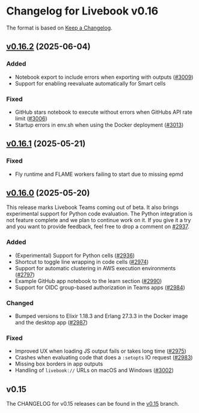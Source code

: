 # Changelog for Livebook v0.16

The format is based on [Keep a Changelog](https://keepachangelog.com/en/1.0.0/).

## [v0.16.2](https://github.com/livebook-dev/livebook/tree/v0.16.2) (2025-06-04)

### Added

* Notebook export to include errors when exporting with outputs ([#3009](https://github.com/livebook-dev/livebook/pull/3009))
* Support for enabling reevaluate automatically for Smart cells

### Fixed

* GitHub stars notebook to execute without errors when GitHubs API rate limit ([#3006](https://github.com/livebook-dev/livebook/pull/3006))
* Startup errors in env.sh when using the Docker deployment ([#3013](https://github.com/livebook-dev/livebook/pull/3013))

## [v0.16.1](https://github.com/livebook-dev/livebook/tree/v0.16.1) (2025-05-21)

### Fixed

* Fly runtime and FLAME workers failing to start due to missing epmd

## [v0.16.0](https://github.com/livebook-dev/livebook/tree/v0.16.0) (2025-05-20)

This release marks Livebook Teams coming out of beta. It also brings experimental support for Python code evaluation. The Python integration is not feature complete and we plan to continue work on it. If you give it a try and you want to provide feedback, feel free to drop a comment on [#2937](https://github.com/livebook-dev/livebook/issues/2937).

### Added

* (Experimental) Support for Python cells ([#2936](https://github.com/livebook-dev/livebook/pull/2936))
* Shortcut to toggle line wrapping in code cells ([#2974](https://github.com/livebook-dev/livebook/pull/2974))
* Support for automatic clustering in AWS execution environments ([#2797](https://github.com/livebook-dev/livebook/pull/2797))
* Example GitHub app notebook to the learn section ([#2990](https://github.com/livebook-dev/livebook/pull/2990))
* Support for OIDC group-based authorization in Teams apps ([#2984](https://github.com/livebook-dev/livebook/pull/2984))

### Changed

* Bumped versions to Elixir 1.18.3 and Erlang 27.3.3 in the Docker image and the desktop app ([#2987](https://github.com/livebook-dev/livebook/pull/2987))

### Fixed

* Improved UX when loading JS output fails or takes long time ([#2975](https://github.com/livebook-dev/livebook/pull/2975))
* Crashes when evaluating code that does a `:setopts` IO request ([#2983](https://github.com/livebook-dev/livebook/pull/2983))
* Missing box borders in app outputs
* Handling of `livebook://` URLs on macOS and Windows ([#3002](https://github.com/livebook-dev/livebook/pull/3002))

## v0.15

The CHANGELOG for v0.15 releases can be found in the [v0.15](https://github.com/livebook-dev/livebook/tree/v0.15/CHANGELOG.md) branch.
